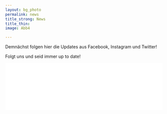 ```yaml
---
layout: bg_photo
permalink: news
title_strong: News
title_thin: 
image: Abb4

---
```

Demnächst folgen hier die Updates aus Facebook, Instagram und Twitter!

Folgt uns und seid immer up to date!

<!-- LightWidget WIDGET --><script src="[https://cdn.lightwidget.com/widgets/lightwidget.js](https://cdn.lightwidget.com/widgets/lightwidget.js "https://cdn.lightwidget.com/widgets/lightwidget.js")"></script><iframe src="//lightwidget.com/widgets/2ba257545b4c5c698c6e9a1803bdfe7b.html" scrolling="no" allowtransparency="true" class="lightwidget-widget" style="width:100%;border:0;overflow:hidden;"></iframe>